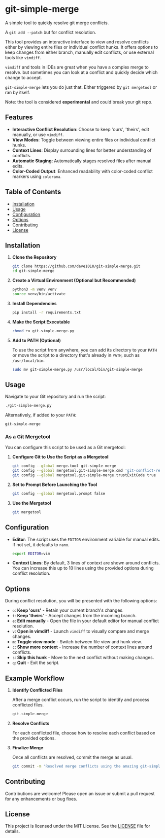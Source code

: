 # git-simple-merge
A simple tool to quickly resolve git merge conflicts.

A `git add --patch` but for conflict resolution.

This tool provides an interactive interface to view and resolve conflicts either by viewing entire files or individual conflict hunks. It offers options to keep changes from either branch, manually edit conflicts, or use external tools like `vimdiff`.

`vimdiff` and tools in IDEs are great when you have a complex merge to resolve. but sometimes you can look at a conflict and quickly decide which change to accept.

`git-simple-merge` lets you do just that. Either triggered by `git mergetool` or ran by itself.

Note: the tool is considered **experimental** and could break your git repo.

## Features

- **Interactive Conflict Resolution**: Choose to keep 'ours', 'theirs', edit manually, or use `vimdiff`.
- **View Modes**: Toggle between viewing entire files or individual conflict hunks.
- **Context Lines**: Display surrounding lines for better understanding of conflicts.
- **Automatic Staging**: Automatically stages resolved files after manual edits.
- **Color-Coded Output**: Enhanced readability with color-coded conflict markers using `colorama`.

## Table of Contents

- [Installation](#installation)
- [Usage](#usage)
- [Configuration](#configuration)
- [Options](#options)
- [Contributing](#contributing)
- [License](#license)

## Installation

1. **Clone the Repository**

   ```bash
   git clone https://github.com/dave1010/git-simple-merge.git
   cd git-simple-merge
   ```

2. **Create a Virtual Environment (Optional but Recommended)**

   ```bash
   python3 -m venv venv
   source venv/bin/activate
   ```

3. **Install Dependencies**

   ```bash
   pip install -r requirements.txt
   ```

4. **Make the Script Executable**

   ```bash
   chmod +x git-simple-merge.py
   ```

5. **Add to PATH (Optional)**

   To use the script from anywhere, you can add its directory to your `PATH` or move the script to a directory that's already in `PATH`, such as `/usr/local/bin`.

   ```bash
   sudo mv git-simple-merge.py /usr/local/bin/git-simple-merge
   ```

## Usage

Navigate to your Git repository and run the script:

```bash
./git-simple-merge.py
```

Alternatively, if added to your `PATH`:

```bash
git-simple-merge
```

### As a Git Mergetool

You can configure this script to be used as a Git mergetool:

1. **Configure Git to Use the Script as a Mergetool**

   ```bash
   git config --global merge.tool git-simple-merge
   git config --global mergetool.git-simple-merge.cmd 'git-conflict-resolver'
   git config --global mergetool.git-simple-merge.trustExitCode true
   ```

2. **Set to Prompt Before Launching the Tool**

   ```bash
   git config --global mergetool.prompt false
   ```

3. **Use the Mergetool**

   ```bash
   git mergetool
   ```

## Configuration

- **Editor**: The script uses the `EDITOR` environment variable for manual edits. If not set, it defaults to `nano`.

  ```bash
  export EDITOR=vim
  ```

- **Context Lines**: By default, 3 lines of context are shown around conflicts. You can increase this up to 10 lines using the provided options during conflict resolution.

## Options

During conflict resolution, you will be presented with the following options:

- `o`: **Keep 'ours'** - Retain your current branch's changes.
- `t`: **Keep 'theirs'** - Accept changes from the incoming branch.
- `e`: **Edit manually** - Open the file in your default editor for manual conflict resolution.
- `v`: **Open in vimdiff** - Launch `vimdiff` to visually compare and merge changes.
- `m`: **Toggle view mode** - Switch between file view and hunk view.
- `c`: **Show more context** - Increase the number of context lines around conflicts.
- `s`: **Skip this hunk** - Move to the next conflict without making changes.
- `q`: **Quit** - Exit the script.

## Example Workflow

1. **Identify Conflicted Files**

   After a merge conflict occurs, run the script to identify and process conflicted files.

   ```bash
   git-simple-merge
   ```

2. **Resolve Conflicts**

   For each conflicted file, choose how to resolve each conflict based on the provided options.

3. **Finalize Merge**

   Once all conflicts are resolved, commit the merge as usual.

   ```bash
   git commit -m "Resolved merge conflicts using the amazing git-simple-merge tool."
   ```

## Contributing

Contributions are welcome! Please open an issue or submit a pull request for any enhancements or bug fixes.

## License

This project is licensed under the MIT License. See the [LICENSE](LICENSE) file for details.
